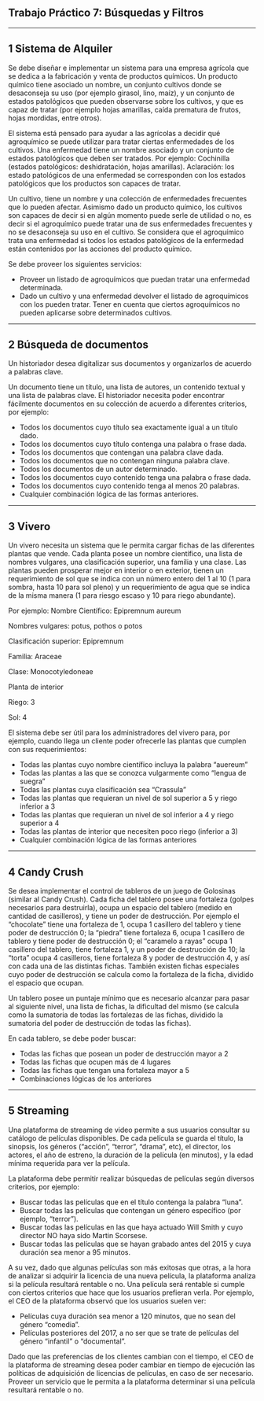 ## Trabajo Práctico 7:  Búsquedas y Filtros

---

## 1 Sistema de Alquiler

Se debe diseñar e implementar un sistema para una empresa agrícola que se dedica a la
fabricación y venta de productos químicos. Un producto químico tiene asociado un nombre,
un conjunto cultivos donde se desaconseja su uso (por ejemplo girasol, lino, maíz), y un
conjunto de estados patológicos que pueden observarse sobre los cultivos, y que es capaz de
tratar (por ejemplo hojas amarillas, caída prematura de frutos, hojas mordidas, entre otros).

El sistema está pensado para ayudar a las agrícolas a decidir qué agroquímico se puede
utilizar para tratar ciertas enfermedades de los cultivos. Una enfermedad tiene un nombre
asociado y un conjunto de estados patológicos que deben ser tratados. Por ejemplo:
Cochinilla (estados patológicos: deshidratación, hojas amarillas). Aclaración: los estado
patológicos de una enfermedad se corresponden con los estados patológicos que los
productos son capaces de tratar.

Un cultivo, tiene un nombre y una colección de enfermedades frecuentes que lo pueden
afectar. Asimismo dado un producto químico, los cultivos son capaces de decir si en algún
momento puede serle de utilidad o no, es decir si el agroquímico puede tratar una de sus
enfermedades frecuentes y no se desaconseja su uso en el cultivo. Se considera que el
agroquímico trata una enfermedad si todos los estados patológicos de la enfermedad están
contenidos por las acciones del producto químico.

Se debe proveer los siguientes servicios:

- Proveer un listado de agroquímicos que puedan tratar una enfermedad determinada.
- Dado un cultivo y una enfermedad devolver el listado de agroquímicos con los
pueden tratar. Tener en cuenta que ciertos agroquímicos no pueden aplicarse sobre
determinados cultivos.

---

## 2 Búsqueda de documentos

Un historiador desea digitalizar sus documentos y organizarlos de acuerdo a palabras clave.

Un documento tiene un título, una lista de autores, un contenido textual y una lista de
palabras clave. El historiador necesita poder encontrar fácilmente documentos en su
colección de acuerdo a diferentes criterios, por ejemplo:

- Todos los documentos cuyo título sea exactamente igual a un título dado.
- Todos los documentos cuyo título contenga una palabra o frase dada.
- Todos los documentos que contengan una palabra clave dada.
- Todos los documentos que no contengan ninguna palabra clave.
- Todos los documentos de un autor determinado.
- Todos los documentos cuyo contenido tenga una palabra o frase dada.
- Todos los documentos cuyo contenido tenga al menos 20 palabras.
- Cualquier combinación lógica de las formas anteriores.

---

## 3 Vivero

Un vivero necesita un sistema que le permita cargar fichas de las diferentes plantas que
vende. Cada planta posee un nombre científico, una lista de nombres vulgares, una
clasificación superior, una familia y una clase. Las plantas pueden prosperar mejor en interior
o en exterior, tienen un requerimiento de sol que se indica con un número entero del 1 al 10
(1 para sombra, hasta 10 para sol pleno) y un requerimiento de agua que se indica de la
misma manera (1 para riesgo escaso y 10 para riego abundante).

Por ejemplo:
Nombre Científico: Epipremnum aureum

Nombres vulgares: potus, pothos o potos

Clasificación superior: Epipremnum

Familia: Araceae

Clase: Monocotyledoneae

Planta de interior

Riego: 3

Sol: 4

El sistema debe ser útil para los administradores del vivero para, por ejemplo, cuando llega
un cliente poder ofrecerle las plantas que cumplen con sus requerimientos:

- Todas las plantas cuyo nombre científico incluya la palabra “auereum”
- Todas las plantas a las que se conozca vulgarmente como “lengua de suegra”
- Todas las plantas cuya clasificación sea “Crassula”
- Todas las plantas que requieran un nivel de sol superior a 5 y riego inferior a 3
- Todas las plantas que requieran un nivel de sol inferior a 4 y riego superior a 4
- Todas las plantas de interior que necesiten poco riego (inferior a 3)
- Cualquier combinación lógica de las formas anteriores

---

## 4 Candy Crush

Se desea implementar el control de tableros de un juego de Golosinas (similar al Candy
Crush). Cada ficha del tablero posee una fortaleza (golpes necesarios para destruirla), ocupa
un espacio del tablero (medido en cantidad de casilleros), y tiene un poder de destrucción.
Por ejemplo el “chocolate” tiene una fortaleza de 1, ocupa 1 casillero del tablero y tiene
poder de destrucción 0; la “piedra” tiene fortaleza 6, ocupa 1 casillero de tablero y tiene
poder de destrucción 0; el “caramelo a rayas” ocupa 1 casillero del tablero, tiene fortaleza 1,
y un poder de destrucción de 10; la “torta” ocupa 4 casilleros, tiene fortaleza 8 y poder de
destrucción 4, y así con cada una de las distintas fichas. También existen fichas especiales
cuyo poder de destrucción se calcula como la fortaleza de la ficha, dividido el espacio que
ocupan.

Un tablero posee un puntaje mínimo que es necesario alcanzar para pasar al siguiente
nivel, una lista de fichas, la dificultad del mismo (se calcula como la sumatoria de todas las
fortalezas de las fichas, dividido la sumatoria del poder de destrucción de todas las fichas).

En cada tablero, se debe poder buscar:

- Todas las fichas que posean un poder de destrucción mayor a 2
- Todas las fichas que ocupen más de 4 lugares
- Todas las fichas que tengan una fortaleza mayor a 5
- Combinaciones lógicas de los anteriores

---

## 5 Streaming

Una plataforma de streaming de video permite a sus usuarios consultar su catálogo de
películas disponibles. De cada película se guarda el título, la sinopsis, los géneros (“acción”,
“terror”, “drama”, etc), el director, los actores, el año de estreno, la duración de la película
(en minutos), y la edad mínima requerida para ver la película.

La plataforma debe permitir realizar búsquedas de películas según diversos criterios, por
ejemplo:

- Buscar todas las películas que en el título contenga la palabra “luna”.
- Buscar todas las películas que contengan un género específico (por ejemplo,
“terror”).
- Buscar todas las películas en las que haya actuado Will Smith y cuyo director
NO haya sido Martin Scorsese.
- Buscar todas las películas que se hayan grabado antes del 2015 y cuya
duración sea menor a 95 minutos.

A su vez, dado que algunas películas son más exitosas que otras, a la hora de analizar si
adquirir la licencia de una nueva película, la plataforma analiza si la película resultará
rentable o no. Una película será rentable si cumple con ciertos criterios que hace que los
usuarios prefieran verla. Por ejemplo, el CEO de la plataforma observó que los usuarios
suelen ver:

- Películas cuya duración sea menor a 120 minutos, que no sean del género
“comedia”.
- Películas posteriores del 2017, a no ser que se trate de películas del género
“infantil” o “documental”.

Dado que las preferencias de los clientes cambian con el tiempo, el CEO de la plataforma de
streaming desea poder cambiar en tiempo de ejecución las políticas de adquisición de
licencias de películas, en caso de ser necesario. Proveer un servicio que le permita a la
plataforma determinar si una película resultará rentable o no.


